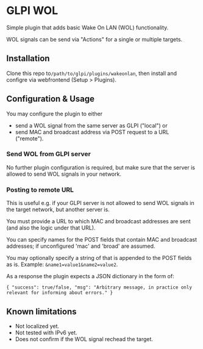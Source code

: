 # GLPI WOL
Simple plugin that adds basic Wake On LAN (WOL) functionality. 

WOL signals can be send via "Actions" for a single or multiple targets.

## Installation
Clone this repo to`/path/to/glpi/plugins/wakeonlan`, then install and configre via webfrontend (Setup > Plugins).

## Configuration & Usage
You may configure the plugin to either
- send a WOL signal from the same server as GLPI ("local") or
- send MAC and broadcast address via POST request to a URL ("remote").

### Send WOL from GLPI server
No further plugin configuration is required, but make sure that the server is allowed to send WOL signals in your network.

### Posting to remote URL
This is useful e.g. if your GLPI server is not allowed to send WOL signals in the target network, but another server is.

You must provide a URL to which MAC and broadcast addresses are sent (and also the logic under that URL).

You can specify names for the POST fields that contain MAC and broadcast addresses; if unconfigured 'mac' and 'broad' are assumed.

You may optionally specify a string of that is appended to the POST fields as is. Example: `&name1=value1&name2=value2`.

As a response the plugin expects a JSON dictionary in the form of:

`{
"success": true/false,
"msg": "Arbitrary message, in practice only relevant for informing about errors."
}`

## Known limitations
- Not localized yet.
- Not tested with IPv6 yet.
- Does not confirm if the WOL signal rechead the target.
